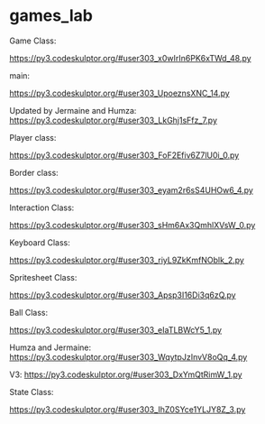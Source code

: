 # games_lab

Game Class:

https://py3.codeskulptor.org/#user303_x0wIrIn6PK6xTWd_48.py

main:

https://py3.codeskulptor.org/#user303_UpoeznsXNC_14.py

Updated by Jermaine and Humza:
https://py3.codeskulptor.org/#user303_LkGhj1sFfz_7.py

Player class:

https://py3.codeskulptor.org/#user303_FoF2Efiv6Z7lU0i_0.py

Border class:

https://py3.codeskulptor.org/#user303_eyam2r6sS4UHOw6_4.py

Interaction Class:

https://py3.codeskulptor.org/#user303_sHm6Ax3QmhlXVsW_0.py

Keyboard Class:

https://py3.codeskulptor.org/#user303_riyL9ZkKmfNOblk_2.py

Spritesheet Class:

https://py3.codeskulptor.org/#user303_Apsp3I16Di3q6zQ.py

Ball Class:

https://py3.codeskulptor.org/#user303_eIaTLBWcY5_1.py

Humza and Jermaine:
https://py3.codeskulptor.org/#user303_WqytpJzInvV8oQq_4.py

V3:
https://py3.codeskulptor.org/#user303_DxYmQtRimW_1.py

State Class:

https://py3.codeskulptor.org/#user303_IhZ0SYce1YLJY8Z_3.py
